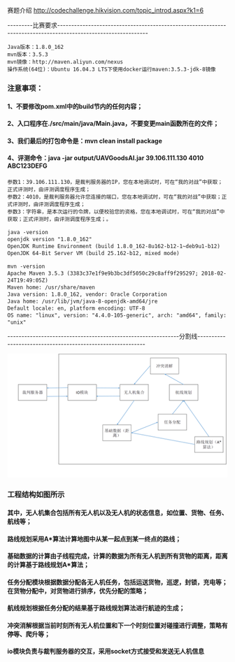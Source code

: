 赛题介绍
http://codechallenge.hikvision.com/topic_introd.aspx?k1=6

---------比赛要求--------------------------------------------------------------------------------------------------------------
```
Java版本：1.8.0_162
mvn版本：3.5.3
mvn镜像：http://maven.aliyun.com/nexus
操作系统(64位)：Ubuntu 16.04.3 LTS下使用docker运行maven:3.5.3-jdk-8镜像
```
### 注意事项：
#### 1、不要修改pom.xml中的build节内的任何内容；
#### 2、入口程序在./src/main/java/Main.java，不要变更main函数所在的文件；
#### 3、我们最后的打包命令是：mvn clean install package
#### 4、评测命令：java -jar output/UAVGoodsAI.jar 39.106.111.130 4010 ABC123DEFG
```
参数1：39.106.111.130，是裁判服务器的IP，您在本地调试时，可在“我的对战”中获取；正式评测时，由评测调度程序生成；
参数2：4010，是裁判服务器允许您连接的端口，您在本地调试时，可在“我的对战”中获取；正式评测时，由评测调度程序生成；
参数3：字符串，是本次运行的令牌，以便校验您的资格，您在本地调试时，可在“我的对战”中获取；正式评测时，由评测调度程序生成；。
```
```
java -version
openjdk version "1.8.0_162"
OpenJDK Runtime Environment (build 1.8.0_162-8u162-b12-1~deb9u1-b12)
OpenJDK 64-Bit Server VM (build 25.162-b12, mixed mode)
```
```
mvn -version
Apache Maven 3.5.3 (3383c37e1f9e9b3bc3df5050c29c8aff9f295297; 2018-02-24T19:49:05Z)
Maven home: /usr/share/maven
Java version: 1.8.0_162, vendor: Oracle Corporation
Java home: /usr/lib/jvm/java-8-openjdk-amd64/jre
Default locale: en, platform encoding: UTF-8
OS name: "linux", version: "4.4.0-105-generic", arch: "amd64", family: "unix"
```
-------------------------------------------------------------分割线-----------------------------------------------------------

![Image text](https://github.com/d5ilu/uavgoods/blob/master/%E7%BB%93%E6%9E%84%E5%9B%BE.png)

### 工程结构如图所示

#### 其中，无人机集合包括所有无人机以及无人机的状态信息，如位置、货物、任务、航线等；
#### 路线规划采用A*算法计算地图中从某一起点到某一终点的路线；
#### 基础数据的计算由子线程完成，计算的数据为所有无人机到所有货物的距离，距离的计算基于路线规划A*算法；
#### 任务分配模块根据数据分配各无人机任务，包括运送货物，巡逻，封锁，充电等；在货物分配中，对货物进行排序，优先分配的策略；
#### 航线规划根据任务分配的结果基于路线规划算法进行航迹的生成；
#### 冲突消解根据当前时刻所有无人机位置和下一个时刻位置对碰撞进行调整，策略有停等、爬升等；
#### io模块负责与裁判服务器的交互，采用socket方式接受和发送无人机信息

